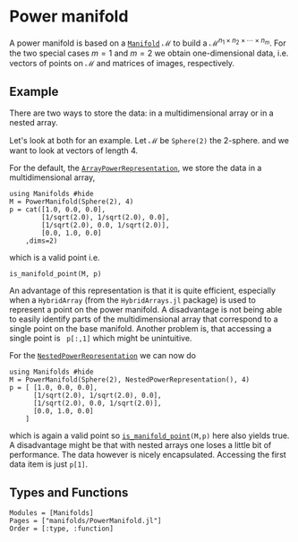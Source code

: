 # Power manifold

A power manifold is based on a [`Manifold`](@ref) $\mathcal M$ to build a
$\mathcal M^{n_1 \times n_2 \times \cdots \times n_m}$.
For the two special cases $m=1$ and $m=2$ we obtain
one-dimensional data, i.e. vectors of points on $\mathcal M$ and matrices of images,
respectively.

## Example
There are two ways to store the data: in a multidimensional array or in a nested array.

Let's look at both for an example. Let $\mathcal M$ be `Sphere(2)` the 2-sphere. and we want
to look at vectors of length 4.

For the default, the [`ArrayPowerRepresentation`](@ref), we store the data in a multidimensional array,

```@example 1
using Manifolds #hide
M = PowerManifold(Sphere(2), 4)
p = cat([1.0, 0.0, 0.0],
        [1/sqrt(2.0), 1/sqrt(2.0), 0.0],
        [1/sqrt(2.0), 0.0, 1/sqrt(2.0)],
        [0.0, 1.0, 0.0]
    ,dims=2)
```

which is a valid point i.e.

```@example 1
is_manifold_point(M, p)
```

An advantage of this representation is that it is quite efficient, especially when a `HybridArray` (from the `HybridArrays.jl` package) is used to represent a point on the power manifold.
A disadvantage is not being able to easily identify parts of the multidimensional array that correspond to a single point on the base manifold.
Another problem is, that accessing a single point is ` p[:,1]` which might be unintuitive.

For the [`NestedPowerRepresentation`](@ref) we can now do

```@example 2
using Manifolds #hide
M = PowerManifold(Sphere(2), NestedPowerRepresentation(), 4)
p = [ [1.0, 0.0, 0.0],
      [1/sqrt(2.0), 1/sqrt(2.0), 0.0],
      [1/sqrt(2.0), 0.0, 1/sqrt(2.0)],
      [0.0, 1.0, 0.0]
    ]
```

which is again a valid point so [`is_manifold_point`](@ref)`(M,p)` here also yields true.
A disadvantage might be that with nested arrays one loses a little bit of performance.
The data however is nicely encapsulated. Accessing the first data item is just `p[1]`.

## Types and Functions
```@autodocs
Modules = [Manifolds]
Pages = ["manifolds/PowerManifold.jl"]
Order = [:type, :function]
```
